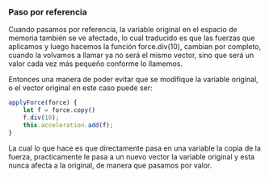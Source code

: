 ### Paso por referencia
Cuando pasamos por referencia, la variable original en el espacio de memoria también se ve afectado, lo cual traducido es que las fuerzas que aplicamos y luego hacemos la función force.div(10), cambian por completo, cuando la volvamos a llamar ya no será el mismo vector, sino que será un valor cada vez más pequeño conforme lo llamemos.

Entonces una manera de poder evitar que se modifique la variable original, o el vector original en este caso puede ser:
```js
applyForce(force) {
    let f = force.copy()
    f.div(10);
    this.acceleration.add(f);
}
```
La cual lo que hace es que directamente pasa en una variable la copia de la fuerza, practicamente le pasa a un nuevo vector la variable original y esta nunca afecta a la original, de manera que pasamos por valor.
